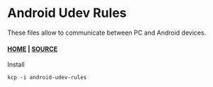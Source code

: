 # Android Udev Rules
These files allow to communicate between PC and Android devices.

#### [HOME](https://developer.android.com/studio/run/device.html) | [SOURCE](https://github.com/M0Rf30/android-udev-rules)

Install

```
kcp -i android-udev-rules
```
